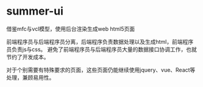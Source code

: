# summer-ui

借鉴mfc与vcl模型，使用后台渲染生成web html5页面

前端程序员与后端程序员分离，后端程序负责数据处理以及生成html，前端程序员负责js与css。
避免了前端程序员与后端程序员大量的数据接口协调工作，也就节约了开发成本。

对于个别需要有特殊要求的页面，这些页面仍能继续使用jquery、vue、React等处理，兼顾易用性。